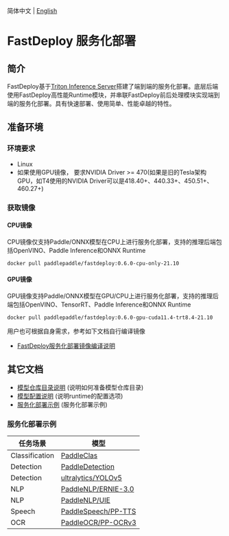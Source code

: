 简体中文 | [English](README_EN.md)

# FastDeploy 服务化部署

## 简介

FastDeploy基于[Triton Inference Server](https://github.com/triton-inference-server/server)搭建了端到端的服务化部署。底层后端使用FastDeploy高性能Runtime模块，并串联FastDeploy前后处理模块实现端到端的服务化部署。具有快速部署、使用简单、性能卓越的特性。

## 准备环境

### 环境要求
- Linux
- 如果使用GPU镜像， 要求NVIDIA Driver >= 470(如果是旧的Tesla架构GPU，如T4使用的NVIDIA Driver可以是418.40+、440.33+、450.51+、460.27+)

### 获取镜像

#### CPU镜像
CPU镜像仅支持Paddle/ONNX模型在CPU上进行服务化部署，支持的推理后端包括OpenVINO、Paddle Inference和ONNX Runtime
``` shell
docker pull paddlepaddle/fastdeploy:0.6.0-cpu-only-21.10
```

#### GPU镜像
GPU镜像支持Paddle/ONNX模型在GPU/CPU上进行服务化部署，支持的推理后端包括OpenVINO、TensorRT、Paddle Inference和ONNX Runtime
```
docker pull paddlepaddle/fastdeploy:0.6.0-gpu-cuda11.4-trt8.4-21.10
```

用户也可根据自身需求，参考如下文档自行编译镜像
- [FastDeploy服务化部署镜像编译说明](docs/zh_CN/compile.md)

## 其它文档
- [模型仓库目录说明](docs/zh_CN/model_repository.md) (说明如何准备模型仓库目录)
- [模型配置说明](docs/zh_CN/model_configuration.md)  (说明runtime的配置选项)
- [服务化部署示例](docs/zh_CN/demo.md) (服务化部署示例)


### 服务化部署示例

| 任务场景 | 模型  |
|---|---|
| Classification | [PaddleClas](../examples/vision/classification/paddleclas/serving/README.md) |
| Detection | [PaddleDetection](../examples/vision/detection/paddledetection/serving/README.md) |
| Detection | [ultralytics/YOLOv5](../examples/vision/detection/yolov5/serving/README.md) |
| NLP |	[PaddleNLP/ERNIE-3.0](../examples/text/ernie-3.0/serving/README.md)|
| NLP |	[PaddleNLP/UIE](../examples/text/uie/serving/README.md)|
| Speech |	[PaddleSpeech/PP-TTS](../examples/audio/pp-tts/serving/README.md)|
| OCR |	[PaddleOCR/PP-OCRv3](../examples/vision/ocr/PP-OCRv3/serving/README.md)|
